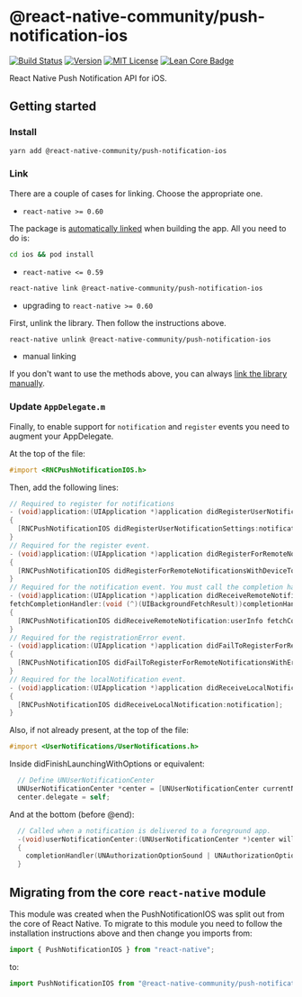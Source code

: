 # @react-native-community/push-notification-ios

[![Build Status][build-badge]][build]
[![Version][version-badge]][package]
[![MIT License][license-badge]][license]
[![Lean Core Badge][lean-core-badge]][lean-core-issue]

React Native Push Notification API for iOS.

## Getting started

### Install

```bash
yarn add @react-native-community/push-notification-ios
```

### Link

There are a couple of cases for linking. Choose the appropriate one.

- `react-native >= 0.60`

 The package is [automatically linked](https://github.com/react-native-community/cli/blob/master/docs/autolinking.md) when building the app. All you need to do is:

```bash
cd ios && pod install
```

- `react-native <= 0.59`

```bash
react-native link @react-native-community/push-notification-ios
```

- upgrading to `react-native >= 0.60`

 First, unlink the library. Then follow the instructions above.

 ```bash
 react-native unlink @react-native-community/push-notification-ios
 ```

- manual linking

 If you don't want to use the methods above, you can always [link the library manually](./docs/manual-linking.md).

### Update `AppDelegate.m`

Finally, to enable support for `notification` and `register` events you need to augment your AppDelegate.

At the top of the file:

```objective-c
#import <RNCPushNotificationIOS.h>
```

Then, add the following lines:

```objective-c
// Required to register for notifications
- (void)application:(UIApplication *)application didRegisterUserNotificationSettings:(UIUserNotificationSettings *)notificationSettings
{
  [RNCPushNotificationIOS didRegisterUserNotificationSettings:notificationSettings];
}
// Required for the register event.
- (void)application:(UIApplication *)application didRegisterForRemoteNotificationsWithDeviceToken:(NSData *)deviceToken
{
  [RNCPushNotificationIOS didRegisterForRemoteNotificationsWithDeviceToken:deviceToken];
}
// Required for the notification event. You must call the completion handler after handling the remote notification.
- (void)application:(UIApplication *)application didReceiveRemoteNotification:(NSDictionary *)userInfo
fetchCompletionHandler:(void (^)(UIBackgroundFetchResult))completionHandler
{
  [RNCPushNotificationIOS didReceiveRemoteNotification:userInfo fetchCompletionHandler:completionHandler];
}
// Required for the registrationError event.
- (void)application:(UIApplication *)application didFailToRegisterForRemoteNotificationsWithError:(NSError *)error
{
  [RNCPushNotificationIOS didFailToRegisterForRemoteNotificationsWithError:error];
}
// Required for the localNotification event.
- (void)application:(UIApplication *)application didReceiveLocalNotification:(UILocalNotification *)notification
{
  [RNCPushNotificationIOS didReceiveLocalNotification:notification];
}
```

Also, if not already present, at the top of the file:

```objective-c
#import <UserNotifications/UserNotifications.h>
```

Inside didFinishLaunchingWithOptions or equivalent:

```objective-c
  // Define UNUserNotificationCenter
  UNUserNotificationCenter *center = [UNUserNotificationCenter currentNotificationCenter];
  center.delegate = self;
```

And at the bottom (before @end):

```objective-c
  // Called when a notification is delivered to a foreground app.
  -(void)userNotificationCenter:(UNUserNotificationCenter *)center willPresentNotification:(UNNotification *)notification withCompletionHandler:(void (^)(UNNotificationPresentationOptions options))completionHandler
  {
    completionHandler(UNAuthorizationOptionSound | UNAuthorizationOptionAlert | UNAuthorizationOptionBadge);
  }
```

## Migrating from the core `react-native` module

This module was created when the PushNotificationIOS was split out from the core of React Native. To migrate to this module you need to follow the installation instructions above and then change you imports from:

```js
import { PushNotificationIOS } from "react-native";
```

to:

```js
import PushNotificationIOS from "@react-native-community/push-notification-ios";
```

[build-badge]: https://img.shields.io/circleci/project/github/react-native-community/push-notification-ios/master.svg?style=flat-square
[build]: https://circleci.com/gh/react-native-community/push-notification-ios
[version-badge]: https://img.shields.io/npm/v/@react-native-community/push-notification-ios.svg?style=flat-square
[package]: https://www.npmjs.com/package/@react-native-community/push-notification-ios
[license-badge]: https://img.shields.io/npm/l/@react-native-community/push-notification-ios.svg?style=flat-square
[license]: https://opensource.org/licenses/MIT
[lean-core-badge]: https://img.shields.io/badge/Lean%20Core-Extracted-brightgreen.svg?style=flat-square
[lean-core-issue]: https://github.com/facebook/react-native/issues/23313

